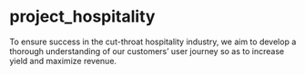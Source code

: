 # project_hospitality
To ensure success in the cut-throat hospitality industry, we aim to develop a thorough understanding of our customers’ user journey so as to increase yield and maximize revenue.
